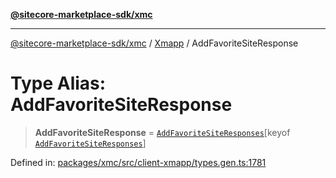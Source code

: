 [**@sitecore-marketplace-sdk/xmc**](../../../../README.md)

***

[@sitecore-marketplace-sdk/xmc](../../../../README.md) / [Xmapp](../README.md) / AddFavoriteSiteResponse

# Type Alias: AddFavoriteSiteResponse

> **AddFavoriteSiteResponse** = [`AddFavoriteSiteResponses`](AddFavoriteSiteResponses.md)\[keyof [`AddFavoriteSiteResponses`](AddFavoriteSiteResponses.md)\]

Defined in: [packages/xmc/src/client-xmapp/types.gen.ts:1781](https://github.com/Sitecore/marketplace-sdk/blob/e3ec55ede335ad59ac5875d32f0d68c50e7bc899/packages/xmc/src/client-xmapp/types.gen.ts#L1781)
